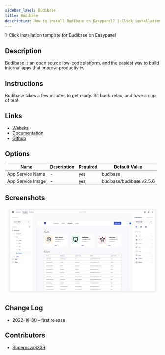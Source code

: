 ```yaml
---
sidebar_label: Budibase
title: Budibase
description: How to install Budibase on Easypanel? 1-Click installation template for Budibase on Easypanel
---
```


<!-- generated -->

1-Click installation template for Budibase on Easypanel

## Description

Budibase is an open source low-code platform, and the easiest way to build internal apps that improve productivity.

## Instructions

Budibase takes a few minutes to get ready. Sit back, relax, and have a cup of tea!

## Links

- [Website](https://budibase.com/)
- [Documentation](https://docs.budibase.com/docs)
- [Github](https://github.com/Budibase/budibase)

## Options

Name | Description | Required | Default Value
-|-|-|-
App Service Name | - | yes | budibase
App Service Image | - | yes | budibase/budibase:v2.5.6

## Screenshots

![Budibase Screenshot](./assets/screenshot.png)

## Change Log

- 2022-10-30 – first release

## Contributors

- [Supernova3339](https://github.com/Supernova3339)
